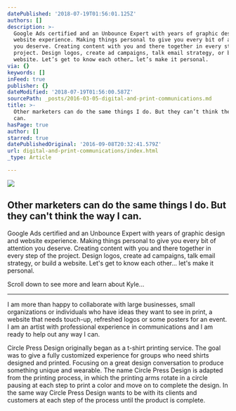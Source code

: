 ```yaml
---
datePublished: '2018-07-19T01:56:01.125Z'
authors: []
description: >-
  Google Ads certified and an Unbounce Expert with years of graphic design and
  website experience. Making things personal to give you every bit of attention
  you deserve. Creating content with you and there together in every step of the
  project. Design logos, create ad campaigns, talk email strategy, or build a
  website. Let’s get to know each other… let’s make it personal.
via: {}
keywords: []
inFeed: true
publisher: {}
dateModified: '2018-07-19T01:56:00.587Z'
sourcePath: _posts/2016-03-05-digital-and-print-communications.md
title: >-
  Other marketers can do the same things I do. But they can’t think the way I
  can.
hasPage: true
author: []
starred: true
datePublishedOriginal: '2016-09-08T20:32:41.579Z'
url: digital-and-print-communications/index.html
_type: Article

---
```

![](https://the-grid-user-content.s3-us-west-2.amazonaws.com/6469b073-eb47-45c5-bb4e-78569682f600.png)

## Other marketers can do the same things I do. But they can't think the way I can.

Google Ads certified and an Unbounce Expert with years of graphic design and website experience. Making things personal to give you every bit of attention you deserve. Creating content with you and there together in every step of the project. Design logos, create ad campaigns, talk email strategy, or build a website. Let's get to know each other... let's make it personal.

Scroll down to see more and learn about Kyle...

---

I am more than happy to collaborate with large businesses, small organizations or individuals who have ideas they want to see in print, a website that needs touch-up, refreshed logos or some posters for an event. I am an artist with professional experience in communications and I am ready to help out any way I can.

Circle Press Design originally began as a t-shirt printing service. The goal was to give a fully customized experience for groups who need shirts designed and printed. Focusing on a great design conversation to produce something unique and wearable. The name Circle Press Design is adapted from the printing process, in which the printing arms rotate in a circle pausing at each step to print a color and move on to complete the design. In the same way Circle Press Design wants to be with its clients and customers at each step of the process until the product is complete.